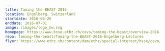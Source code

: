 ```yaml
---
title: Taming the BEAST 2016
location: Engelberg, Switzerland
startdate: 2016-06-26
enddate: 2016-07-01
image: /images/logo_bw.svg
homepage: https://www.bsse.ethz.ch/cevo/taming-the-beast/overview-2016.html
repo: taming-the-beast/Taming-the-BEAST-2016-Engelberg-Lectures
flyer: https://www.ethz.ch/content/dam/ethz/special-interest/bsse/cevo/tamingthebeast/Taming_the_BEAST_flyer_small.jpg
---
```


